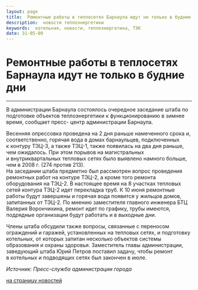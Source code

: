 ```yaml
---
layout: page
title:  Ремонтные работы в теплосетях Барнаула идут не только в будние дни
description:  новости теплоэнергетики
keywords:  котельная, новости, теплоэнергетика, ТЭК
date: 31-05-09
---
```


# Ремонтные работы в теплосетях Барнаула идут не только в будние дни

****

В администрации Барнаула состоялось очередное заседание штаба по подготовке
объектов теплоэнергетики к функционированию в зимнее время, сообщает пресс-
центр администрации Барнаула.

Весенняя опрессовка проведена на 2 дня раньше намеченного срока и,
соответственно, горячая вода в домах барнаульцев, подключенных к контуру
ТЭЦ-3, а также ТЭЦ-1, также появилась на два дня раньше, чем ожидалось. При
этом порывов на магистральных и внутриквартальных тепловых сетях было выявлено
намного больше, чем в 2008 г. (274 против 213).  
На заседании штаба предметно был рассмотрен вопрос проведения ремонтных работ
на контуре ТЭЦ-2, а кроме того ремонта оборудования на ТЭЦ-2. В настоящее
время на 8 участках тепловых сетей контура ТЭЦ-2 идет перекладка труб. К 10
июня ремонтные работы будут завершены и горячая вода появится у жильцов домов,
запитанных от ТЭЦ-2. По мнению заместителя главного инженера БТЦ Валерия
Ворончихина, ремонт идет по графику, трубы имеются, подрядные организации
будут работать и в выходные дни.

Члены штаба обсудили также вопросы, связанные с переносом ограждений и
гаражей, установленных на тепловых сетях, и подготовку котельных, от которых
запитан несколько объектов системы образования и охраны здоровья. Заместитель
главы администрации, заведующий штаба Юрий Петров поставил задачу, чтобы
ремонт в котельных и подводящих сетях был закончен в июле.

_Источник: Пресс-служба администрации города_

[на страницу новостей](/news.shtml)


